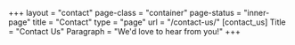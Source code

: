 +++
layout = "contact"
page-class = "container"
page-status = "inner-page"
title = "Contact"
type = "page"
url = "/contact-us/"
[contact_us]
    Title = "Contact Us"
    Paragraph = "We'd love to hear from you!"
+++